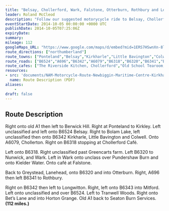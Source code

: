 ```yaml
---
title: "Belsay, Chollerford, Wark, Falstone, Otterburn, Rothbury and Longwitton"
leader: Roland McCleod
description: "Follow our suggested motorycycle ride to Belsay, Chollerford, Wark, Falstone, Otterburn, Rothbury and Longwitton."
eventStartDate: 2014-10-05 00:00:00 +0000 UTC
publishDate: 2014-10-05T07:25:06Z
expiryDate:
summary:
mileage: 112
googleMaps_URL: "https://www.google.com/maps/d/embed?mid=1ERS7HSwnXn-8lqh7P8uyuTNIxjawTZLj"
route_directions: ["northumberland"]
route_towns: ["Ponteland","Belsay","Kirkharle","Little Bavington","Colwell","Chollerton","Nunwick","Wark","Falstone","Greystead","Lanehead","Otterburn","Rothbury","Longwitton","Mitford"]
route_roads: ["B6524","A696","B6342","A6079","B6318","B6320","B6341","B6343","B6524"]
route_cafes: ["The Riverside Kitchen, Chollerford","Old School Tearoom, Falstone"]
resources:
- src: 'documents/NAM-Motorcycle-Route-Newbiggin-Maritime-Centre-Kirkharle.pdf'
  name: Route Description (PDF)
aliases:
    - 
draft: false
---
```


## Route Description

Right onto old A1 then left to Berwick Hill. Right at Ponteland to Kirkley. Left unclassified and left onto B6524 Belsay. Right to Bolam Lake, left unclassified then onto B6342 Kirkharle, Little Bavington and Colwell. Onto A6079, Chollerton. Right on B6318 stopping at Chollerford Café.

Left onto B6318. Right unclassified past Greencarts farm. Left B6320 to Nunwick, and Wark. Left in Wark onto unclass over Pundershaw Burn and onto Kielder Water. Onto café at Falstone.

Back to Greystead, Lanehead, onto B6320 and into Otterburn. Right, A696 then left B6341 to Rothbury.

Right on B6342 then left to Longwitton. Right, left onto B6343 into Mitford. Left onto unclassified and over B6524. Left to Tranwell Woods. Right onto Bet’s Lane and into Horton Grange. Old A1 back to Seaton Burn Services. **(112 miles.)**



